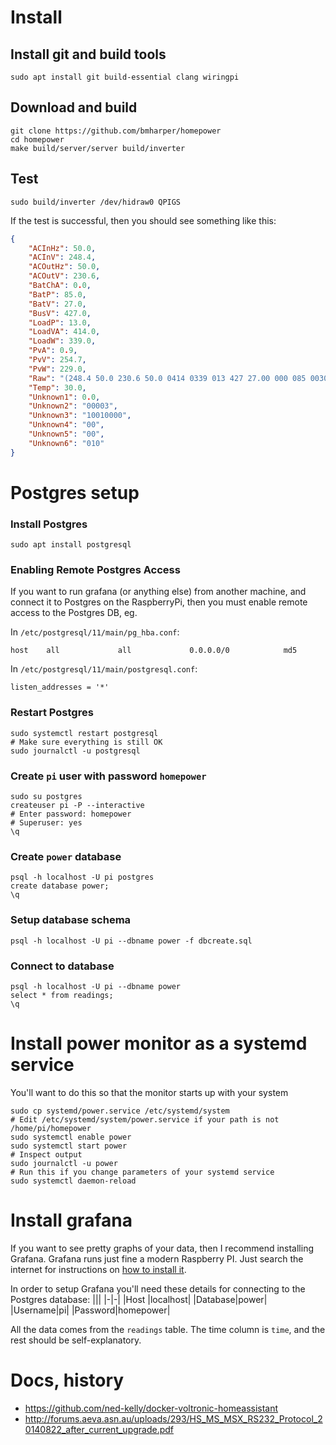 # Install

## Install git and build tools
```shell
sudo apt install git build-essential clang wiringpi
```

## Download and build
```shell
git clone https://github.com/bmharper/homepower
cd homepower
make build/server/server build/inverter
```

## Test
```shell
sudo build/inverter /dev/hidraw0 QPIGS
```
If the test is successful, then you should see something like this:
```json
{
    "ACInHz": 50.0,
    "ACInV": 248.4,
    "ACOutHz": 50.0,
    "ACOutV": 230.6,
    "BatChA": 0.0,
    "BatP": 85.0,
    "BatV": 27.0,
    "BusV": 427.0,
    "LoadP": 13.0,
    "LoadVA": 414.0,
    "LoadW": 339.0,
    "PvA": 0.9,
    "PvV": 254.7,
    "PvW": 229.0,
    "Raw": "(248.4 50.0 230.6 50.0 0414 0339 013 427 27.00 000 085 0030 00.9 254.7 00.00 00003 10010000 00 00 00229 010",
    "Temp": 30.0,
    "Unknown1": 0.0,
    "Unknown2": "00003",
    "Unknown3": "10010000",
    "Unknown4": "00",
    "Unknown5": "00",
    "Unknown6": "010"
}
```

# Postgres setup
### Install Postgres
```shell
sudo apt install postgresql
```

### Enabling Remote Postgres Access
If you want to run grafana (or anything else) from another machine,
and connect it to Postgres on the RaspberryPi, then you must enable
remote access to the Postgres DB, eg.

In `/etc/postgresql/11/main/pg_hba.conf`:
```
host    all             all             0.0.0.0/0            md5
```

In `/etc/postgresql/11/main/postgresql.conf`:
```
listen_addresses = '*'
```

### Restart Postgres
```shell
sudo systemctl restart postgresql
# Make sure everything is still OK
sudo journalctl -u postgresql
```

### Create `pi` user with password `homepower`
```shell
sudo su postgres
createuser pi -P --interactive
# Enter password: homepower
# Superuser: yes
\q
```
### Create `power` database
```shell
psql -h localhost -U pi postgres
create database power;
\q
```
### Setup database schema
```shell
psql -h localhost -U pi --dbname power -f dbcreate.sql
```
### Connect to database
```shell
psql -h localhost -U pi --dbname power
select * from readings;
\q
```

# Install power monitor as a systemd service
You'll want to do this so that the monitor starts up with your system
```shell
sudo cp systemd/power.service /etc/systemd/system
# Edit /etc/systemd/system/power.service if your path is not /home/pi/homepower
sudo systemctl enable power
sudo systemctl start power
# Inspect output
sudo journalctl -u power
# Run this if you change parameters of your systemd service
sudo systemctl daemon-reload
```

# Install grafana
If you want to see pretty graphs of your data, then I recommend installing Grafana.
Grafana runs just fine a modern Raspberry PI. Just search the internet for instructions on
[how to install it](https://grafana.com/tutorials/install-grafana-on-raspberry-pi).

In order to setup Grafana you'll need these details for connecting to the Postgres database:
|||
|-|-|
|Host    |localhost|
|Database|power|
|Username|pi|
|Password|homepower|

All the data comes from the `readings` table. The time column is `time`, and the rest should be self-explanatory.

# Docs, history
* https://github.com/ned-kelly/docker-voltronic-homeassistant
* http://forums.aeva.asn.au/uploads/293/HS_MS_MSX_RS232_Protocol_20140822_after_current_upgrade.pdf